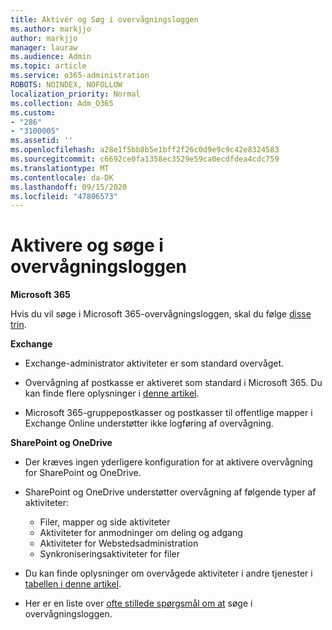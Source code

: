 ```yaml
---
title: Aktivér og Søg i overvågningsloggen
ms.author: markjjo
author: markjjo
manager: lauraw
ms.audience: Admin
ms.topic: article
ms.service: o365-administration
ROBOTS: NOINDEX, NOFOLLOW
localization_priority: Normal
ms.collection: Adm_O365
ms.custom:
- "286"
- "3100005"
ms.assetid: ''
ms.openlocfilehash: a28e1f5bb8b5e1bff2f26c0d9e9c9c42e8324583
ms.sourcegitcommit: c6692ce0fa1358ec3529e59ca0ecdfdea4cdc759
ms.translationtype: MT
ms.contentlocale: da-DK
ms.lasthandoff: 09/15/2020
ms.locfileid: "47806573"
---
```

# <a name="enable-and-search-the-audit-log"></a>Aktivere og søge i overvågningsloggen

**Microsoft 365**

Hvis du vil søge i Microsoft 365-overvågningsloggen, skal du følge [disse trin](https://docs.microsoft.com/microsoft-365/compliance/search-the-audit-log-in-security-and-compliance#search-the-audit-log).

**Exchange**

- Exchange-administrator aktiviteter er som standard overvåget.

- Overvågning af postkasse er aktiveret som standard i Microsoft 365. Du kan finde flere oplysninger i  [denne artikel](https://docs.microsoft.com/microsoft-365/compliance/enable-mailbox-auditing).

- Microsoft 365-gruppepostkasser og postkasser til offentlige mapper i Exchange Online understøtter ikke logføring af overvågning.

**SharePoint og OneDrive**

- Der kræves ingen yderligere konfiguration for at aktivere overvågning for SharePoint og OneDrive.

- SharePoint og OneDrive understøtter overvågning af følgende typer af aktiviteter:

    - Filer, mapper og side aktiviteter
    - Aktiviteter for anmodninger om deling og adgang
    - Aktiviteter for Webstedsadministration
    - Synkroniseringsaktiviteter for filer

- Du kan finde oplysninger om overvågede aktiviteter i andre tjenester i  [tabellen i denne artikel](https://docs.microsoft.com/microsoft-365/compliance/search-the-audit-log-in-security-and-compliance#audited-activities).

- Her er en liste over [ofte stillede spørgsmål om at](https://docs.microsoft.com/microsoft-365/compliance/search-the-audit-log-in-security-and-compliance#frequently-asked-questions) søge i overvågningsloggen.